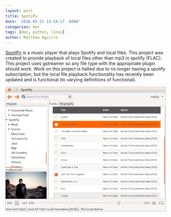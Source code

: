 ```yaml
---
layout: post
title: SpotiPy
date: '2016-03-11 13:54:17 -0500'
categories: dev
tags: [dev, python, linux]
author: Matthew Aguirre
---
```


[SpotiPy](https://github.com/ZenHarbinger/spotipy) is a music player that plays Spotify and local files.  This project was created to provide playback of local files other than mp3 in spotify (FLAC).  This project uses gstreamer so any file type with the appropriate plugin should work.  Work on this project is halted due to no longer having a spotify subscription, but the local file playback functionality has recently been updated and is functional (to varying definitions of functional).  

![](/tros-images/spotipy-screen.png)
